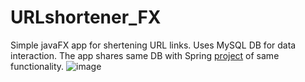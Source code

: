 # URLshortener_FX
Simple javaFX app for shertening URL links. Uses MySQL DB for data interaction.
The app shares same DB with Spring [project](https://github.com/verteletskiyv/URLshortener_spring) of same functionality.
![image](https://user-images.githubusercontent.com/104847360/175517719-efdad70e-d9ef-4ba9-bac1-d71a72492c52.png)
